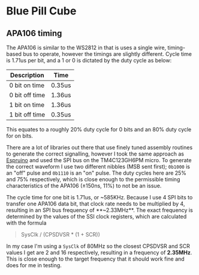 # Blue Pill Cube

## APA106 timing

The APA106 is similar to the WS2812 in that is uses a single wire, timing-based bus to operate, however the timings are slightly different. Cycle time is 1.71us per bit, and a 1 or 0 is dictated by the duty cycle as below:

| Description    | Time   |
| -------------- | ------ |
| 0 bit on time  | 0.35us |
| 0 bit off time | 1.36us |
| 1 bit on time  | 1.36us |
| 1 bit off time | 0.35us |

This equates to a roughly 20% duty cycle for 0 bits and an 80% duty cycle for on bits.

There are a lot of libraries out there that use finely tuned assembly routines to generate the correct signalling, however I took the same approach as [Espruino](http://www.espruino.com/WS2811) and used the SPI bus on the TM4C123GH6PM micro. To generate the correct waveform I use two different nibbles (MSB sent first); `0b1000` is an "off" pulse and `0b1110` is an "on" pulse. The duty cycles here are 25% and 75% respectively, which is close enough to the permissible timing characteristics of the APA106 (±150ns, 11%) to not be an issue.

The cycle time for one bit is 1.71us, or ~585KHz. Because I use 4 SPI bits to transfer one APA106 data bit, that clock rate needs to be multiplied by 4, resulting in an SPI bus frequency of **~2.33MHz**. The exact frequency is determined by the values of the SSI clock registers, which are calculated with the formula

> SysClk / (CPSDVSR \* (1 + SCR))

In my case I'm using a `SysClk` of 80MHz so the closest CPSDVSR and SCR values I get are 2 and 16 respectively, resulting in a frequency of **2.35MHz**. This is close enough to the target frequency that it should work fine and does for me in testing.
